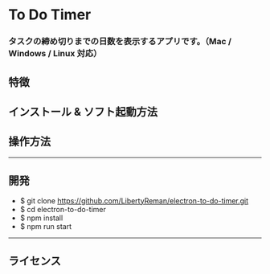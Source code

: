 # To Do Timer

### タスクの締め切りまでの日数を表示するアプリです。（Mac / Windows / Linux 対応）

## 特徴

## インストール & ソフト起動方法

## 操作方法

---

## 開発

- $ git clone <https://github.com/LibertyReman/electron-to-do-timer.git>
- $ cd electron-to-do-timer
- $ npm install
- $ npm run start

---

## ライセンス



